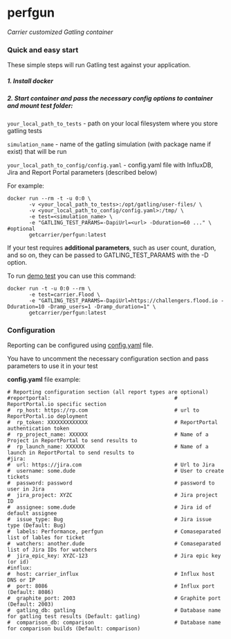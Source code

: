 # perfgun
*Carrier customized Gatling container*

### Quick and easy start
These simple steps will run Gatling test against your application.

##### 1. Install docker

##### 2. Start container and pass the necessary config options to container and mount test folder:
`your_local_path_to_tests` - path on your local filesystem where you store gatling tests

`simulation_name` - name of the gatling simulation (with package name if exist) that will be run

`your_local_path_to_config/config.yaml` - config.yaml file with InfluxDB, Jira and Report Portal parameters (described below)

For example:

``` 
docker run --rm -t -u 0:0 \
       -v <your_local_path_to_tests>:/opt/gatling/user-files/ \
       -v <your_local_path_to_config/config.yaml>:/tmp/ \
       -e test=<simulation_name> \
       -e "GATLING_TEST_PARAMS=-DapiUrl=<url> -Dduration=60 ..." \  #optional
       getcarrier/perfgun:latest
```
If your test requires **additional parameters**, such as user count, duration, and so on, they can be passed to GATLING_TEST_PARAMS with the -D option.

To run [demo test](https://github.com/carrier-io/perfgun/blob/master/tests/user-files/simulations/carrier/flood_io.scala) you can use this command:

```
docker run -t -u 0:0 --rm \
       -e test=carrier.Flood \
       -e "GATLING_TEST_PARAMS=-DapiUrl=https://challengers.flood.io -Dduration=10 -Dramp_users=1 -Dramp_duration=1" \
       getcarrier/perfgun:latest
```

### Configuration

Reporting can be configured using [config.yaml](https://github.com/carrier-io/perfgun/blob/master/config.yaml) file.

You have to uncomment the necessary configuration section and pass parameters to use it in your test

**config.yaml** file example:
```
# Reporting configuration section (all report types are optional)
#reportportal:                                        # ReportPortal.io specific section
#  rp_host: https://rp.com                            # url to ReportPortal.io deployment
#  rp_token: XXXXXXXXXXXXX                            # ReportPortal authentication token
#  rp_project_name: XXXXXX                            # Name of a Project in ReportPortal to send results to
#  rp_launch_name: XXXXXX                             # Name of a launch in ReportPortal to send results to
#jira:
#  url: https://jira.com                              # Url to Jira
#  username: some.dude                                # User to create tickets
#  password: password                                 # password to user in Jira
#  jira_project: XYZC                                 # Jira project ID
#  assignee: some.dude                                # Jira id of default assignee
#  issue_type: Bug                                    # Jira issue type (Default: Bug)
#  labels: Performance, perfgun                       # Comaseparated list of lables for ticket
#  watchers: another.dude                             # Comaseparated list of Jira IDs for watchers
#  jira_epic_key: XYZC-123                            # Jira epic key (or id)
#influx:
#  host: carrier_influx                               # Influx host DNS or IP
#  port: 8086                                         # Influx port (Default: 8086)
#  graphite_port: 2003                                # Graphite port (Default: 2003)
#  gatling_db: gatling                                # Database name for gatling test results (Default: gatling)
#  comparison_db: comparison                          # Database name for comparison builds (Default: comparison)
```
